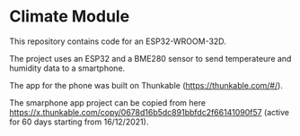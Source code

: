 # Climate Module

This repository contains code for an ESP32-WROOM-32D.

The project uses an ESP32 and a BME280 sensor to send temperateure and humidity data to a smartphone.

The app for the phone was built on Thunkable (https://thunkable.com/#/). 

The smarphone app project can be copied from here https://x.thunkable.com/copy/0678d16b5dc891bbfdc2f66141090f57 (active for 60 days starting from 16/12/2021).


